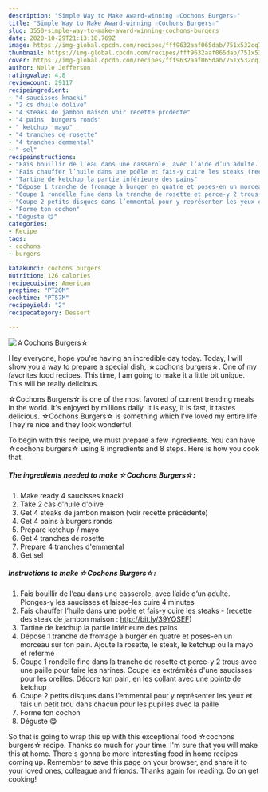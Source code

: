 ```yaml
---
description: "Simple Way to Make Award-winning ☆Cochons Burgers☆"
title: "Simple Way to Make Award-winning ☆Cochons Burgers☆"
slug: 3550-simple-way-to-make-award-winning-cochons-burgers
date: 2020-10-29T21:13:18.769Z
image: https://img-global.cpcdn.com/recipes/fff9632aaf065dab/751x532cq70/☆cochons-burgers☆-photo-principale-de-la-recette.jpg
thumbnail: https://img-global.cpcdn.com/recipes/fff9632aaf065dab/751x532cq70/☆cochons-burgers☆-photo-principale-de-la-recette.jpg
cover: https://img-global.cpcdn.com/recipes/fff9632aaf065dab/751x532cq70/☆cochons-burgers☆-photo-principale-de-la-recette.jpg
author: Nelle Jefferson
ratingvalue: 4.8
reviewcount: 29117
recipeingredient:
- "4 saucisses knacki"
- "2 cs dhuile dolive"
- "4 steaks de jambon maison voir recette prcdente"
- "4 pains  burgers ronds"
- " ketchup  mayo"
- "4 tranches de rosette"
- "4 tranches demmental"
- " sel"
recipeinstructions:
- "Fais bouillir de l’eau dans une casserole, avec l’aide d’un adulte. Plonges-y les saucisses et laisse-les cuire 4 minutes"
- "Fais chauffer l’huile dans une poêle et fais-y cuire les steaks (recette des steak de jambon maison : http://bit.ly/39YQSEF)"
- "Tartine de ketchup la partie inférieure des pains"
- "Dépose 1 tranche de fromage à burger en quatre et poses-en un morceau sur ton pain. Ajoute la rosette, le steak, le ketchup ou la mayo et referme"
- "Coupe 1 rondelle fine dans la tranche de rosette et perce-y 2 trous avec une paille pour faire les narines. Coupe les extrémités d&#39;une saucisses pour les oreilles. Décore ton pain, en les collant avec une pointe de ketchup"
- "Coupe 2 petits disques dans l’emmental pour y représenter les yeux et fais un petit trou dans chacun pour les pupilles avec la paille"
- "Forme ton cochon"
- "Déguste 😋"
categories:
- Recipe
tags:
- cochons
- burgers

katakunci: cochons burgers 
nutrition: 126 calories
recipecuisine: American
preptime: "PT20M"
cooktime: "PT57M"
recipeyield: "2"
recipecategory: Dessert

---
```



![☆Cochons Burgers☆](https://img-global.cpcdn.com/recipes/fff9632aaf065dab/751x532cq70/☆cochons-burgers☆-photo-principale-de-la-recette.jpg)

Hey everyone, hope you're having an incredible day today. Today, I will show you a way to prepare a special dish, ☆cochons burgers☆. One of my favorites food recipes. This time, I am going to make it a little bit unique. This will be really delicious.

☆Cochons Burgers☆ is one of the most favored of current trending meals in the world. It's enjoyed by millions daily. It is easy, it is fast, it tastes delicious. ☆Cochons Burgers☆ is something which I've loved my entire life. They're nice and they look wonderful.




To begin with this recipe, we must prepare a few ingredients. You can have ☆cochons burgers☆ using 8 ingredients and 8 steps. Here is how you cook that.

<!--inarticleads1-->

##### The ingredients needed to make ☆Cochons Burgers☆:

1. Make ready 4 saucisses knacki
1. Take 2 càs d&#39;huile d&#39;olive
1. Get 4 steaks de jambon maison (voir recette précédente)
1. Get 4 pains à burgers ronds
1. Prepare  ketchup / mayo
1. Get 4 tranches de rosette
1. Prepare 4 tranches d&#39;emmental
1. Get  sel




<!--inarticleads2-->

##### Instructions to make ☆Cochons Burgers☆:

1. Fais bouillir de l’eau dans une casserole, avec l’aide d’un adulte. Plonges-y les saucisses et laisse-les cuire 4 minutes
1. Fais chauffer l’huile dans une poêle et fais-y cuire les steaks - (recette des steak de jambon maison : http://bit.ly/39YQSEF)
1. Tartine de ketchup la partie inférieure des pains
1. Dépose 1 tranche de fromage à burger en quatre et poses-en un morceau sur ton pain. Ajoute la rosette, le steak, le ketchup ou la mayo et referme
1. Coupe 1 rondelle fine dans la tranche de rosette et perce-y 2 trous avec une paille pour faire les narines. Coupe les extrémités d&#39;une saucisses pour les oreilles. Décore ton pain, en les collant avec une pointe de ketchup
1. Coupe 2 petits disques dans l’emmental pour y représenter les yeux et fais un petit trou dans chacun pour les pupilles avec la paille
1. Forme ton cochon
1. Déguste 😋




So that is going to wrap this up with this exceptional food ☆cochons burgers☆ recipe. Thanks so much for your time. I'm sure that you will make this at home. There's gonna be more interesting food in home recipes coming up. Remember to save this page on your browser, and share it to your loved ones, colleague and friends. Thanks again for reading. Go on get cooking!
